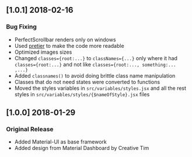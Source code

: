 ## [1.0.1] 2018-02-16
### Bug Fixing
- PerfectScrollbar renders only on windows
- Used [pretier](https://github.com/prettier/prettier) to make the code more readable
- Optimized images sizes
- Changed `classes={root:...}` to `classNames={...}` only where it had `classes={root:...}` and not like `classes={root:..., something:... ,...}`
- Added `classnames()` to avoid doing brittle class name manipulation
- Classes that do not need states were converted to functions
- Moved the styles variables in `src/variables/styles.jsx` and all the rest styles in `src/variables/styles/{$nameOfStyle}.jsx` files

## [1.0.0] 2018-01-29
### Original Release
- Added Material-UI as base framework
- Added design from Material Dashboard by Creative Tim
